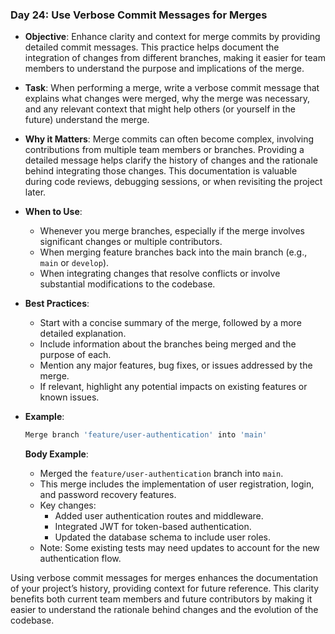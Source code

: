 
### **Day 24: Use Verbose Commit Messages for Merges**

- **Objective**: Enhance clarity and context for merge commits by providing detailed commit messages. This practice helps document the integration of changes from different branches, making it easier for team members to understand the purpose and implications of the merge.

- **Task**: When performing a merge, write a verbose commit message that explains what changes were merged, why the merge was necessary, and any relevant context that might help others (or yourself in the future) understand the merge.

- **Why it Matters**: Merge commits can often become complex, involving contributions from multiple team members or branches. Providing a detailed message helps clarify the history of changes and the rationale behind integrating those changes. This documentation is valuable during code reviews, debugging sessions, or when revisiting the project later.

- **When to Use**:
  - Whenever you merge branches, especially if the merge involves significant changes or multiple contributors.
  - When merging feature branches back into the main branch (e.g., `main` or `develop`).
  - When integrating changes that resolve conflicts or involve substantial modifications to the codebase.

- **Best Practices**:
  - Start with a concise summary of the merge, followed by a more detailed explanation.
  - Include information about the branches being merged and the purpose of each.
  - Mention any major features, bug fixes, or issues addressed by the merge.
  - If relevant, highlight any potential impacts on existing features or known issues.

- **Example**:
  ```bash
  Merge branch 'feature/user-authentication' into 'main'
  ```

  **Body Example**:
  - Merged the `feature/user-authentication` branch into `main`.
  - This merge includes the implementation of user registration, login, and password recovery features.
  - Key changes:
    - Added user authentication routes and middleware.
    - Integrated JWT for token-based authentication.
    - Updated the database schema to include user roles.
  - Note: Some existing tests may need updates to account for the new authentication flow.

Using verbose commit messages for merges enhances the documentation of your project’s history, providing context for future reference. This clarity benefits both current team members and future contributors by making it easier to understand the rationale behind changes and the evolution of the codebase.